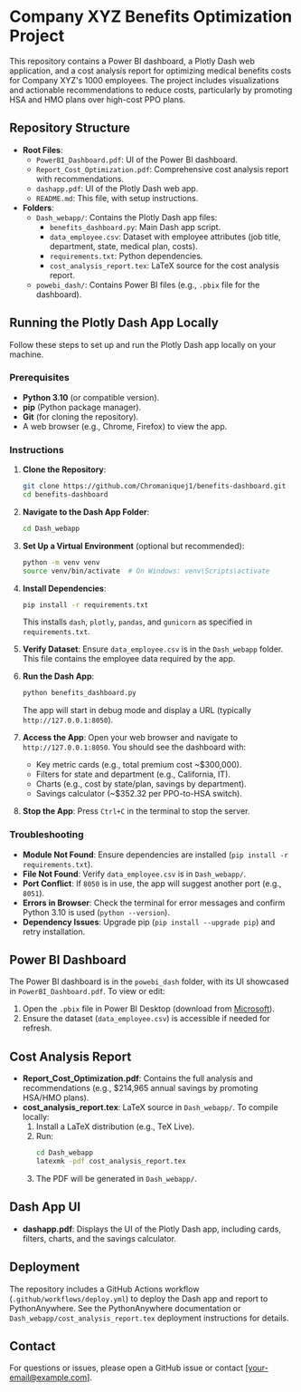 # Company XYZ Benefits Optimization Project

This repository contains a Power BI dashboard, a Plotly Dash web application, and a cost analysis report for optimizing medical benefits costs for Company XYZ's 1000 employees. The project includes visualizations and actionable recommendations to reduce costs, particularly by promoting HSA and HMO plans over high-cost PPO plans.

## Repository Structure
- **Root Files**:
  - `PowerBI_Dashboard.pdf`: UI of the Power BI dashboard.
  - `Report_Cost_Optimization.pdf`: Comprehensive cost analysis report with recommendations.
  - `dashapp.pdf`: UI of the Plotly Dash web app.
  - `README.md`: This file, with setup instructions.
- **Folders**:
  - `Dash_webapp/`: Contains the Plotly Dash app files:
    - `benefits_dashboard.py`: Main Dash app script.
    - `data_employee.csv`: Dataset with employee attributes (job title, department, state, medical plan, costs).
    - `requirements.txt`: Python dependencies.
    - `cost_analysis_report.tex`: LaTeX source for the cost analysis report.
  - `powebi_dash/`: Contains Power BI files (e.g., `.pbix` file for the dashboard).

## Running the Plotly Dash App Locally

Follow these steps to set up and run the Plotly Dash app locally on your machine.

### Prerequisites
- **Python 3.10** (or compatible version).
- **pip** (Python package manager).
- **Git** (for cloning the repository).
- A web browser (e.g., Chrome, Firefox) to view the app.

### Instructions
1. **Clone the Repository**:
   ```bash
   git clone https://github.com/Chromaniquej1/benefits-dashboard.git
   cd benefits-dashboard
   ```

2. **Navigate to the Dash App Folder**:
   ```bash
   cd Dash_webapp
   ```

3. **Set Up a Virtual Environment** (optional but recommended):
   ```bash
   python -m venv venv
   source venv/bin/activate  # On Windows: venv\Scripts\activate
   ```

4. **Install Dependencies**:
   ```bash
   pip install -r requirements.txt
   ```
   This installs `dash`, `plotly`, `pandas`, and `gunicorn` as specified in `requirements.txt`.

5. **Verify Dataset**:
   Ensure `data_employee.csv` is in the `Dash_webapp` folder. This file contains the employee data required by the app.

6. **Run the Dash App**:
   ```bash
   python benefits_dashboard.py
   ```
   The app will start in debug mode and display a URL (typically `http://127.0.0.1:8050`).

7. **Access the App**:
   Open your web browser and navigate to `http://127.0.0.1:8050`. You should see the dashboard with:
   - Key metric cards (e.g., total premium cost ~$300,000).
   - Filters for state and department (e.g., California, IT).
   - Charts (e.g., cost by state/plan, savings by department).
   - Savings calculator (~$352.32 per PPO-to-HSA switch).

8. **Stop the App**:
   Press `Ctrl+C` in the terminal to stop the server.

### Troubleshooting
- **Module Not Found**: Ensure dependencies are installed (`pip install -r requirements.txt`).
- **File Not Found**: Verify `data_employee.csv` is in `Dash_webapp/`.
- **Port Conflict**: If `8050` is in use, the app will suggest another port (e.g., `8051`).
- **Errors in Browser**: Check the terminal for error messages and confirm Python 3.10 is used (`python --version`).
- **Dependency Issues**: Upgrade pip (`pip install --upgrade pip`) and retry installation.

## Power BI Dashboard
The Power BI dashboard is in the `powebi_dash` folder, with its UI showcased in `PowerBI_Dashboard.pdf`. To view or edit:
1. Open the `.pbix` file in Power BI Desktop (download from [Microsoft](https://powerbi.microsoft.com/)).
2. Ensure the dataset (`data_employee.csv`) is accessible if needed for refresh.

## Cost Analysis Report
- **Report_Cost_Optimization.pdf**: Contains the full analysis and recommendations (e.g., $214,965 annual savings by promoting HSA/HMO plans).
- **cost_analysis_report.tex**: LaTeX source in `Dash_webapp/`. To compile locally:
  1. Install a LaTeX distribution (e.g., TeX Live).
  2. Run:
     ```bash
     cd Dash_webapp
     latexmk -pdf cost_analysis_report.tex
     ```
  3. The PDF will be generated in `Dash_webapp/`.

## Dash App UI
- **dashapp.pdf**: Displays the UI of the Plotly Dash app, including cards, filters, charts, and the savings calculator.

## Deployment
The repository includes a GitHub Actions workflow (`.github/workflows/deploy.yml`) to deploy the Dash app and report to PythonAnywhere. See the PythonAnywhere documentation or `Dash_webapp/cost_analysis_report.tex` deployment instructions for details.

## Contact
For questions or issues, please open a GitHub issue or contact [your-email@example.com].